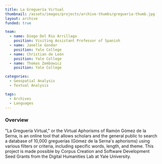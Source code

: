 ```yaml
---
title: La Greguería Virtual
thumbnail: /assets/images/projects/archive-thumbs/gregueria-thumb.jpg
layout: archive
funded: true

team:
  - name: Diego Del Rio Arrillaga
    position: Visiting Assistant Professor of Spanish
  - name: Janelle Gondar
    position: Yale College
  - name: Christian de León
    position: Yale College
  - name: Thomas Zembowicz
    position: Yale College

categories:
  - Geospatial Analysis
  - Textual Analysis

tags:
  - Archives
  - Languages
---
```


### Overview

"La Greguería Virtual," or the Virtual Aphorisms of Ramón Gómez de la Serna, is an online tool that allows scholars and the general public to search a database of 10,000 greguerías (Gómez de la Serna's aphorisms) using various filters or criteria, including specific words, length, and theme. This project is made possible by Corpus Creation and Software Development Seed Grants from the Digital Humanities Lab at Yale University.
